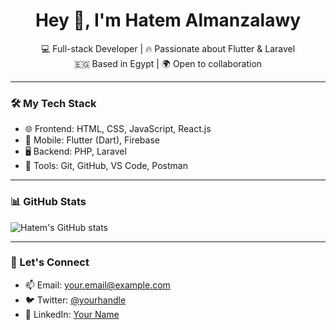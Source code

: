 <h1 align="center">Hey 👋, I'm Hatem Almanzalawy</h1>
<p align="center">
  💻 Full-stack Developer | 🔥 Passionate about Flutter & Laravel<br>
  🇪🇬 Based in Egypt | 🌍 Open to collaboration
</p>

---

### 🛠️ My Tech Stack
- 🌐 Frontend: HTML, CSS, JavaScript, React.js
- 📱 Mobile: Flutter (Dart), Firebase
- 🖥️ Backend: PHP, Laravel
- 🔧 Tools: Git, GitHub, VS Code, Postman

---

### 📊 GitHub Stats
![Hatem's GitHub stats](https://github-readme-stats.vercel.app/api?username=hatembahyeldin&show_icons=true&theme=radical)

---

### 🔗 Let's Connect
- 📫 Email: your.email@example.com
- 🐦 Twitter: [@yourhandle](https://twitter.com/yourhandle)
- 💼 LinkedIn: [Your Name](https://linkedin.com/in/yourprofile)
